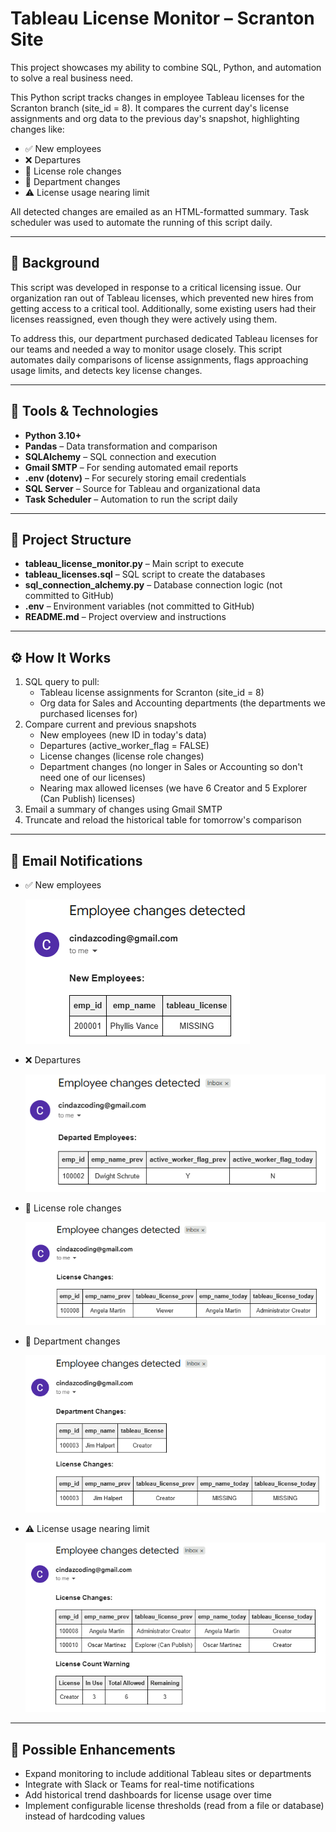 # Tableau License Monitor – Scranton Site

This project showcases my ability to combine SQL, Python, and automation to solve a real business need.

This Python script tracks changes in employee Tableau licenses for the Scranton branch (site_id = 8). It compares the current day's license assignments and org data to the previous day's snapshot, highlighting changes like:

- ✅ New employees  
- ❌ Departures  
- 🔁 License role changes  
- 🔄 Department changes  
- ⚠️ License usage nearing limit  

All detected changes are emailed as an HTML-formatted summary. Task scheduler was used to automate the running of this script daily.

---

## 📘 Background 
This script was developed in response to a critical licensing issue. Our organization ran out of Tableau licenses, which prevented new hires from getting access to a critical tool. Additionally, some existing users had their licenses reassigned, even though they were actively using them.

To address this, our department purchased dedicated Tableau licenses for our teams and needed a way to monitor usage closely. This script automates daily comparisons of license assignments, flags approaching usage limits, and detects key license changes.

---

## 🔧 Tools & Technologies
- **Python 3.10+**
- **Pandas** – Data transformation and comparison
- **SQLAlchemy** – SQL connection and execution
- **Gmail SMTP** – For sending automated email reports
- **.env (dotenv)** – For securely storing email credentials
- **SQL Server** – Source for Tableau and organizational data
- **Task Scheduler** – Automation to run the script daily

---

## 📁 Project Structure
- **tableau_license_monitor.py** –  Main script to execute
- **tableau_licenses.sql** –  SQL script to create the databases
- **sql_connection_alchemy.py** –  Database connection logic (not committed to GitHub)
- **.env** –  Environment variables (not committed to GitHub)
- **README.md** –  Project overview and instructions

---

## ⚙️ How It Works
1. SQL query to pull:
    - Tableau license assignments for Scranton (site_id = 8)
    - Org data for Sales and Accounting departments (the departments we purchased licenses for)
2. Compare current and previous snapshots
    - New employees (new ID in today's data)
    - Departures (active_worker_flag = FALSE)
    - License changes (license role changes)
    - Department changes (no longer in Sales or Accounting so don't need one of our licenses)
    - Nearing max allowed licenses (we have 6 Creator and 5 Explorer (Can Publish) licenses)
3. Email a summary of changes using Gmail SMTP
4. Truncate and reload the historical table for tomorrow's comparison

---
## 🔔 Email Notifications
- ✅ New employees
  
  ![New employee](images/new%20employee.png)

- ❌ Departures
  
  ![Departures](images/departed%20employee.png)

- 🔁 License role changes
  
  ![License role changes](images/license%20change.png)

- 🔄 Department changes
  
  ![Department changes](images/department%20change.png)

- ⚠️ License usage nearing limit
   
  ![License usage nearing limit](images/license%20count.png)

---

## 🚀 Possible Enhancements
- Expand monitoring to include additional Tableau sites or departments
- Integrate with Slack or Teams for real-time notifications
- Add historical trend dashboards for license usage over time
- Implement configurable license thresholds (read from a file or database) instead of hardcoding values
